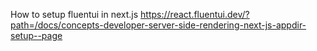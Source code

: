 How to setup fluentui in next.js
https://react.fluentui.dev/?path=/docs/concepts-developer-server-side-rendering-next-js-appdir-setup--page



